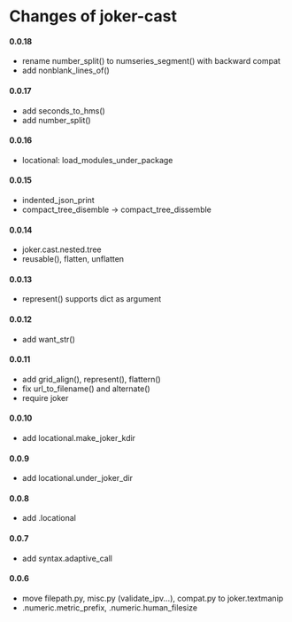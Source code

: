 Changes of joker-cast
=====================

#### 0.0.18
* rename number_split() to numseries_segment() with backward compat
* add nonblank_lines_of()


#### 0.0.17
* add seconds_to_hms()
* add number_split()


#### 0.0.16
* locational: load_modules_under_package


#### 0.0.15
* indented_json_print
* compact_tree_disemble -> compact_tree_dissemble


#### 0.0.14
* joker.cast.nested.tree
* reusable(), flatten, unflatten


#### 0.0.13
* represent() supports dict as argument


#### 0.0.12
* add want_str()


#### 0.0.11
* add grid_align(), represent(), flattern()
* fix url_to_filename() and alternate()
* require joker


#### 0.0.10
* add locational.make_joker_kdir


#### 0.0.9
* add locational.under_joker_dir


#### 0.0.8
* add .locational


#### 0.0.7
* add syntax.adaptive_call


#### 0.0.6
* move filepath.py, misc.py (validate_ipv...), compat.py to joker.textmanip
* .numeric.metric_prefix, .numeric.human_filesize
